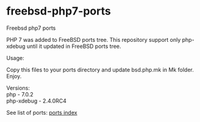 # freebsd-php7-ports
Freebsd php7 ports


PHP 7 was added to FreeBSD ports tree.
This repository support only php-xdebug until it updated in FreeBSD ports tree.


Usage:

Copy this files to your ports directory and update bsd.php.mk in Mk folder.  
Enjoy.

Versions:  
php - 7.0.2  
php-xdebug - 2.4.0RC4

See list of ports: [ports index](INDEX.md)

